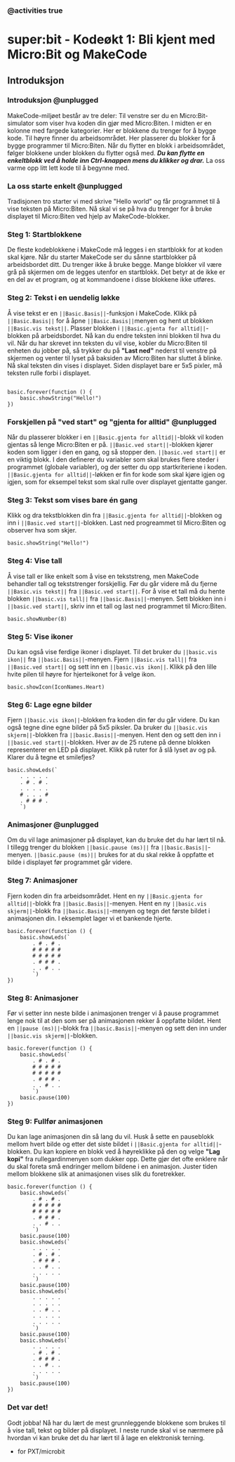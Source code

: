 ### @activities true

# super:bit - Kodeøkt 1: Bli kjent med Micro:Bit og MakeCode
## Introduksjon
### Introduksjon @unplugged
MakeCode-miljøet består av tre deler: Til venstre ser du en Micro:Bit-simulator som viser hva koden din gjør med Micro:Biten.
I midten er en kolonne med fargede kategorier. Her er blokkene du trenger for å bygge kode.
Til høyre finner du arbeidsområdet. Her plasserer du blokker for å bygge programmer til Micro:Biten.
Når du flytter en blokk i arbeidsområdet, følger blokkene under blokken du flytter også med.
***Du kan flytte en enkeltblokk ved å holde inn Ctrl-knappen mens du klikker og drar.***
La oss varme opp litt lett kode til å begynne med.

### La oss starte enkelt @unplugged

Tradisjonen tro starter vi med skrive "Hello world" og får programmet til å vise teksten på Micro:Biten. 
Nå skal vi se på hva du trenger for å bruke displayet til Micro:Biten ved hjelp av MakeCode-blokker.

### Steg 1: Startblokkene
De fleste kodeblokkene i MakeCode må legges i en startblokk for at koden skal kjøre.
Når du starter MakeCode ser du sånne startblokker på arbeidsbordet ditt. Du trenger ikke å bruke begge.
Mange blokker vil være grå på skjermen om de legges utenfor en startblokk. Det betyr at de ikke er en del av et program, og at kommandoene i disse blokkene ikke utføres.


### Steg 2: Tekst i en uendelig løkke
Å vise tekst er en ``||Basic.Basis||``-funksjon i MakeCode.
Klikk på ``||Basic.Basis||`` for å åpne ``||Basic.Basis||``menyen og hent ut blokken ``||Basic.vis tekst||``.
Plasser blokken i ``||Basic.gjenta for alltid||``-blokken på arbeidsbordet. Nå kan du endre teksten inni blokken til hva du vil.
Når du har skrevet inn teksten du vil vise, kobler du Micro:Biten til enheten du jobber på, så trykker du på **"Last ned"** nederst til venstre på skjermen og venter til lyset på baksiden av Micro:Biten har sluttet å blinke.
Nå skal teksten din vises i displayet. Siden displayet bare er 5x5 pixler, må teksten rulle forbi i displayet.

```blocks

basic.forever(function () {
    basic.showString("Hello!")
})
```

### Forskjellen på "ved start" og "gjenta for alltid" @unplugged

Når du plasserer blokker i en ``||Basic.gjenta for alltid||``-blokk vil koden gjentas så lenge Micro:Biten er på.
``||Basic.ved start||``-blokken kjører koden som ligger i den en gang, og så stopper den.
``||basic.ved start||`` er en viktig blokk.
I den definerer du variabler som skal brukes flere steder i programmet (globale variabler), og der setter du opp startkriteriene i koden.
``||Basic.gjenta for alltid||``-løkken er fin for kode som skal kjøre igjen og igjen, som for eksempel tekst som skal rulle over displayet gjentatte ganger.

### Steg 3: Tekst som vises bare én gang

Klikk og dra tekstblokken din fra ``||Basic.gjenta for alltid||``-blokken og inn i ``||Basic.ved start||``-blokken.
Last ned progreammet til Micro:Biten og observer hva som skjer.

```blocks
basic.showString("Hello!")
```

### Steg 4: Vise tall

Å vise tall er like enkelt som å vise en tekststreng, men MakeCode behandler tall og tekststrenger forskjellig.
Før du går videre må du fjerne ``||Basic.vis tekst||`` fra ``||Basic.ved start||``.
For å vise et tall må du hente blokken ``||basic.vis tall||`` fra ``||basic.Basis||``-menyen.
Sett blokken inn i ``||basic.ved start||``, skriv inn et tall og last ned programmet til Micro:Biten.

```blocks
basic.showNumber(8)
```

### Steg 5: Vise ikoner

Du kan også vise ferdige ikoner i displayet.
Til det bruker du ``||basic.vis ikon||`` fra ``||basic.Basis||``-menyen.
Fjern ``||Basic.vis tall||`` fra ``||Basic.ved start||`` og sett inn en ``||basic.vis ikon||``.
Klikk på den lille hvite pilen til høyre for hjerteikonet for å velge ikon.

```blocks
basic.showIcon(IconNames.Heart)
```

### Steg 6: Lage egne bilder

Fjern ``||basic.vis ikon||``-blokken fra koden din før du går videre.
Du kan også tegne dine egne bilder på 5x5 piksler.
Da bruker du ``||basic.vis skjerm||``-blokken fra ``||basic.Basis||``-menyen.
Hent den og sett den inn i ``||basic.ved start||``-blokken.
Hver av de 25 rutene på denne blokken representerer en LED på displayet.
Klikk på ruter for å slå lyset av og på.
Klarer du å tegne et smilefjes?

```blocks
basic.showLeds(`
    . . . . .
    . # . # .
    . . . . .
    # . . . #
    . # # # .
    `)
```

### Animasjoner @unplugged

Om du vil lage animasjoner på displayet, kan du bruke det du har lært til nå.
I tillegg trenger du blokken ``||basic.pause (ms)||`` fra ``||basic.Basis||``-menyen.
``||basic.pause (ms)||`` brukes for at du skal rekke å oppfatte et bilde i displayet før programmet går videre.

### Steg 7: Animasjoner

Fjern koden din fra arbeidsområdet.
Hent en ny ``||Basic.gjenta for alltid||``-blokk fra ``||basic.Basis||``-menyen.
Hent en ny ``||basic.vis skjerm||``-blokk fra ``||basic.Basis||``-menyen og tegn det første bildet i animasjonen din.
I eksemplet lager vi et bankende hjerte.

```blocks
basic.forever(function () {
    basic.showLeds(`
        . # . # .
        # # # # #
        # # # # #
        . # # # .
        . . # . .
        `)
})
```

### Steg 8: Animasjoner

Før vi setter inn neste bilde i animasjonen trenger vi å pause programmet lenge nok til at den som ser på animasjonen rekker å oppfatte bildet.
Hent en ``||pause (ms)||``-blokk fra ``||basic.Basis||``-menyen og sett den inn under ``||basic.vis skjerm||``-blokken.

```blocks
basic.forever(function () {
    basic.showLeds(`
        . # . # .
        # # # # #
        # # # # #
        . # # # .
        . . # . .
        `)
    basic.pause(100)
})
```

### Steg 9: Fullfør animasjonen

Du kan lage animasjonen din så lang du vil.
Husk å sette en pauseblokk mellom hvert bilde og etter det siste bildet i ``||Basic.gjenta for alltid||``-blokken.
Du kan kopiere en blokk ved å høyreklikke på den og velge **"Lag kopi"** fra rullegardinmenyen som dukker opp.
Dette gjør det ofte enklere når du skal foreta små endringer mellom bildene i en animasjon.
Juster tiden mellom blokkene slik at animasjonen vises slik du foretrekker.

```blocks
basic.forever(function () {
    basic.showLeds(`
        . # . # .
        # # # # #
        # # # # #
        . # # # .
        . . # . .
        `)
    basic.pause(100)
    basic.showLeds(`
        . . . . .
        . # . # .
        . # # # .
        . . # . .
        . . . . .
        `)
    basic.pause(100)
    basic.showLeds(`
        . . . . .
        . . . . .
        . . # . .
        . . . . .
        . . . . .
        `)
    basic.pause(100)
    basic.showLeds(`
        . . . . .
        . # . # .
        . # # # .
        . . # . .
        . . . . .
        `)
    basic.pause(100)
})
```


### Det var det!
Godt jobba! Nå har du lært de mest grunnleggende blokkene som brukes til å vise tall, tekst og bilder på displayet.
I neste runde skal vi se nærmere på hvordan vi kan bruke det du har lært til å lage en elektronisk terning.

* for PXT/microbit
<script src="https://makecode.com/gh-pages-embed.js"></script><script>makeCodeRender("{{ site.makecode.home_url }}", "{{ site.github.owner_name }}/{{ site.github.repository_name }}");</script>
